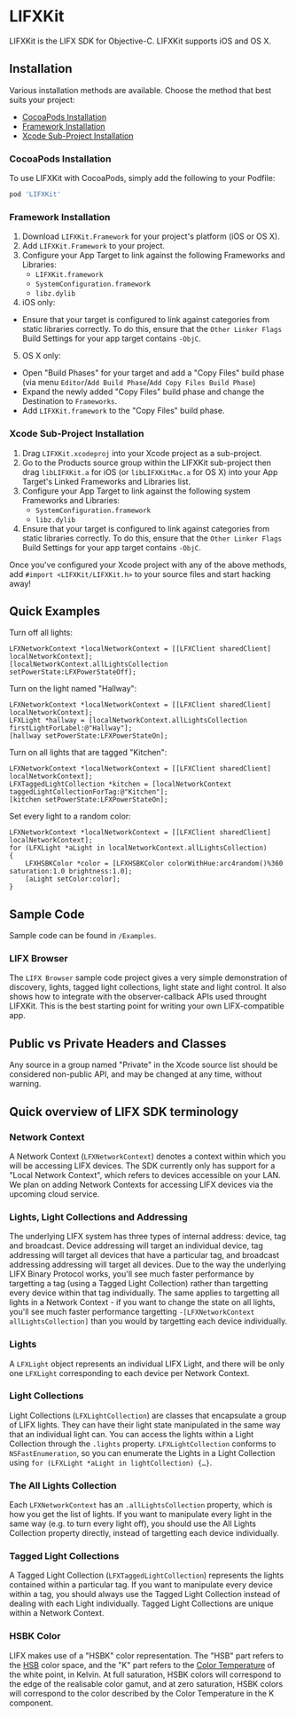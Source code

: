 # LIFXKit

LIFXKit is the LIFX SDK for Objective-C. LIFXKit supports iOS and OS X.

## Installation

Various installation methods are available. Choose the method that best suits your project:

* [CocoaPods Installation](#cocoapods-installation)
* [Framework Installation](#framework-installation)
* [Xcode Sub-Project Installation](#xcode-sub-project-installation)

### CocoaPods Installation
To use LIFXKit with CocoaPods, simply add the following to your Podfile:

```ruby
pod 'LIFXKit'
```

### Framework Installation
1. Download `LIFXKit.Framework` for your project's platform (iOS or OS X).
2. Add `LIFXKit.Framework` to your project.
3. Configure your App Target to link against the following Frameworks and Libraries:
	- `LIFXKit.framework`
	- `SystemConfiguration.framework`
	- `libz.dylib`
4. iOS only:
  - Ensure that your target is configured to link against categories from static libraries correctly. To do this, ensure that the `Other Linker Flags` Build Settings for your app target contains `-ObjC`.
5. OS X only:
  - Open "Build Phases" for your target and add a "Copy Files" build phase (via menu `Editor`/`Add Build Phase`/`Add Copy Files Build Phase`)
  - Expand the newly added "Copy Files" build phase and change the Destination to `Frameworks`.
  - Add `LIFXKit.framework` to the "Copy Files" build phase.

### Xcode Sub-Project Installation
1. Drag `LIFXKit.xcodeproj` into your Xcode project as a sub-project.
2. Go to the Products source group within the LIFXKit sub-project then drag `libLIFXKit.a` for iOS (or `libLIFXKitMac.a` for OS X) into your App Target's Linked Frameworks and Libraries list.
3. Configure your App Target to link against the following system Frameworks and Libraries:
	- `SystemConfiguration.framework`
	- `libz.dylib`
4. Ensure that your target is configured to link against categories from static libraries correctly. To do this, ensure that the `Other Linker Flags` Build Settings for your app target contains `-ObjC`.

Once you've configured your Xcode project with any of the above methods, add `#import <LIFXKit/LIFXKit.h>` to your source files and start hacking away!

## Quick Examples

Turn off all lights:
```objc
LFXNetworkContext *localNetworkContext = [[LFXClient sharedClient] localNetworkContext];
[localNetworkContext.allLightsCollection setPowerState:LFXPowerStateOff];
```

Turn on the light named "Hallway":
```objc
LFXNetworkContext *localNetworkContext = [[LFXClient sharedClient] localNetworkContext];
LFXLight *hallway = [localNetworkContext.allLightsCollection firstLightForLabel:@"Hallway"];
[hallway setPowerState:LFXPowerStateOn];
```

Turn on all lights that are tagged "Kitchen":
```objc
LFXNetworkContext *localNetworkContext = [[LFXClient sharedClient] localNetworkContext];
LFXTaggedLightCollection *kitchen = [localNetworkContext taggedLightCollectionForTag:@"Kitchen"];
[kitchen setPowerState:LFXPowerStateOn];
```

Set every light to a random color:
```objc
LFXNetworkContext *localNetworkContext = [[LFXClient sharedClient] localNetworkContext];
for (LFXLight *aLight in localNetworkContext.allLightsCollection)
{
	LFXHSBKColor *color = [LFXHSBKColor colorWithHue:arc4random()%360 saturation:1.0 brightness:1.0];
	[aLight setColor:color];
}
```

## Sample Code

Sample code can be found in `/Examples`.

### LIFX Browser
The `LIFX Browser` sample code project gives a very simple demonstration of discovery, lights, tagged light collections, light state and light control. It also shows how to integrate with the observer-callback APIs used throught LIFXKit. This is the best starting point for writing your own LIFX-compatible app.

## Public vs Private Headers and Classes
Any source in a group named "Private" in the Xcode source list should be considered non-public API, and may be changed at any time, without warning.

## Quick overview of LIFX SDK terminology

### Network Context

A Network Context (`LFXNetworkContext`) denotes a context within which you will be accessing LIFX devices. The SDK currently only has support for a "Local Network Context", which refers to devices accessible on your LAN. We plan on adding Network Contexts for accessing LIFX devices via the upcoming cloud service.

### Lights, Light Collections and Addressing

The underlying LIFX system has three types of internal address: device, tag and broadcast. Device addressing will target an individual device, tag addressing will target all devices that have a particular tag, and broadcast addressing addressing will target all devices. Due to the way the underlying LIFX Binary Protocol works, you'll see much faster performance by targetting a tag (using a Tagged Light Collection) rather than targetting every device within that tag individually. The same applies to targetting all lights in a Network Context - if you want to change the state on all lights, you'll see much faster performance targetting `-[LFXNetworkContext allLightsCollection]` than you would by targetting each device individually.

### Lights

A `LFXLight` object represents an individual LIFX Light, and there will be only one `LFXLight` corresponding to each device per Network Context.

### Light Collections

Light Collections (`LFXLightCollection`) are classes that encapsulate a group of LIFX lights. They can have their light state manipulated in the same way that an individual light can. You can access the lights within a Light Collection through the `.lights` property. `LFXLightCollection` conforms to `NSFastEnumeration`, so you can enumerate the Lights in a Light Collection using `for (LFXLight *aLight in lightCollection) {…}`. 

### The All Lights Collection

Each `LFXNetworkContext` has an `.allLightsCollection` property, which is how you get the list of lights. If you want to manipulate every light in the same way (e.g. to turn every light off), you should use the All Lights Collection property directly, instead of targetting each device individually.

### Tagged Light Collections

A Tagged Light Collection (`LFXTaggedLightCollection`) represents the lights contained within a particular tag. If you want to manipulate every device within a tag, you should always use the Tagged Light Collection instead of dealing with each Light individually. Tagged Light Collections are unique within a Network Context.

### HSBK Color

LIFX makes use of a "HSBK" color representation. The "HSB" part refers to the [HSB](http://en.wikipedia.org/wiki/HSB_color_space) color space, and the "K" part refers to the [Color Temperature](http://en.wikipedia.org/wiki/Color_temperature) of the white point, in Kelvin. At full saturation, HSBK colors will correspond to the edge of the realisable color gamut, and at zero saturation, HSBK colors will correspond to the color described by the Color Temperature in the K component.

